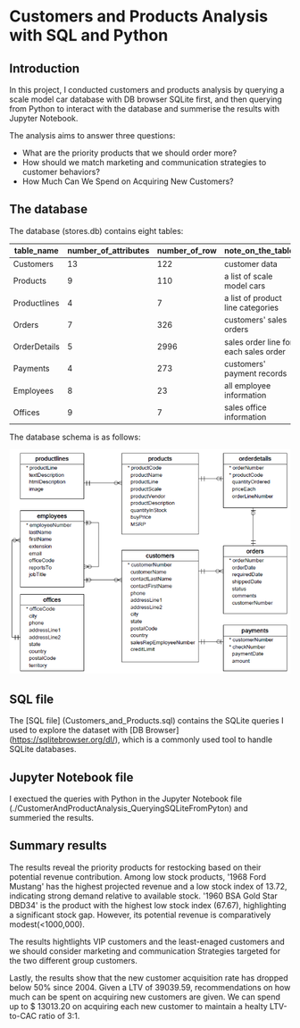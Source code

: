 # Customers and Products Analysis with SQL and Python
## Introduction 
In this project, I conducted customers and products analysis by querying a scale model car database with DB browser SQLite first, and then querying from Python to interact with the database and summerise the results with Jupyter Notebook.

The analysis aims to answer three questions:
* What are the priority products that we should order more?
* How should we match marketing and communication strategies to customer behaviors?
* How Much Can We Spend on Acquiring New Customers?
## The database
The database (stores.db) contains eight tables:

|table_name  |number_of_attributes|number_of_row| note_on_the_table                   |
|------------|--------------------|-------------|-------------------------------------|
|Customers   |13                  |122          |customer data                        |
|Products    |9                   |110          |a list of scale model cars           |
|Productlines|4                   |7            |a list of product line categories    |
|Orders      |7                   |326          |customers' sales orders              |
|OrderDetails|5                   |2996         |sales order line for each sales order|
|Payments    |4                   |273          |customers' payment records           |
|Employees   |8                   |23           |all employee information             |
|Offices     |9                   |7            |sales office information             | 


The database schema is as follows:

![database schema](./db_schema.png)

## SQL file
The [SQL file] (Customers_and_Products.sql) contains the SQLite queries I used to explore the dataset with [DB Browser] (https://sqlitebrowser.org/dl/), which is a commonly used tool to handle SQLite databases. 

## Jupyter Notebook file
I exectued the queries with Python in the Jupyter Notebook file (./CustomerAndProductAnalysis_QueryingSQLiteFromPyton) and summeried the results. 


## Summary results 

The results reveal the priority products for restocking based on their potential revenue contribution. Among low stock products, '1968 Ford Mustang' has the highest projected revenue and a low stock index of 13.72, indicating strong demand relative to available stock. '1960 BSA Gold Star DBD34' is the product with the highest low stock index (67.67), highlighting a significant stock gap. However, its potential revenue is comparatively modest(<1000,000).

The results hightlights VIP customers and the least-enaged customers and we should consider marketing and communication Strategies targeted for the two different group customers.

Lastly, the results show that the new customer acquisition rate has dropped below 50% since 2004. Given a LTV of 39039.59, recommendations on how much can be spent on acquiring new customers are given. We can spend up to $ 13013.20 on acquiring each new customer to maintain a healty LTV-to-CAC ratio of 3:1.
